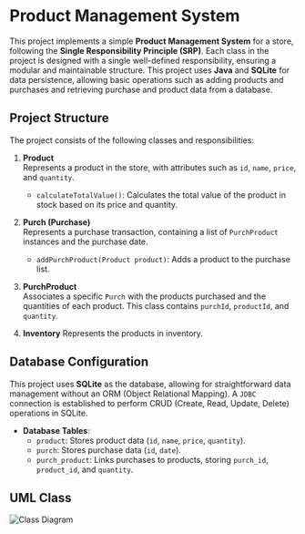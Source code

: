 # Product Management System

This project implements a simple **Product Management System** for a store, following the **Single Responsibility Principle (SRP)**. Each class in the project is designed with a single well-defined responsibility, ensuring a modular and maintainable structure. This project uses **Java** and **SQLite** for data persistence, allowing basic operations such as adding products and purchases and retrieving purchase and product data from a database.

## Project Structure

The project consists of the following classes and responsibilities:

1. **Product**  
   Represents a product in the store, with attributes such as `id`, `name`, `price`, and `quantity`.  
   - `calculateTotalValue()`: Calculates the total value of the product in stock based on its price and quantity.

2. **Purch (Purchase)**  
   Represents a purchase transaction, containing a list of `PurchProduct` instances and the purchase date.
   - `addPurchProduct(Product product)`: Adds a product to the purchase list.
   
3. **PurchProduct**  
   Associates a specific `Purch` with the products purchased and the quantities of each product. This class contains `purchId`, `productId`, and `quantity`.

4. **Inventory**
   Represents the products in inventory.

## Database Configuration

This project uses **SQLite** as the database, allowing for straightforward data management without an ORM (Object Relational Mapping). A `JDBC` connection is established to perform CRUD (Create, Read, Update, Delete) operations in SQLite.

- **Database Tables**:  
  - `product`: Stores product data (`id`, `name`, `price`, `quantity`).
  - `purch`: Stores purchase data (`id`, `date`).
  - `purch_product`: Links purchases to products, storing `purch_id`, `product_id`, and `quantity`.

## UML Class

![Class Diagram]((https://github.com/isabelaclass/DesignPatternsSingleResponsability/blob/main/singleresponsabilityv2.jpg))
